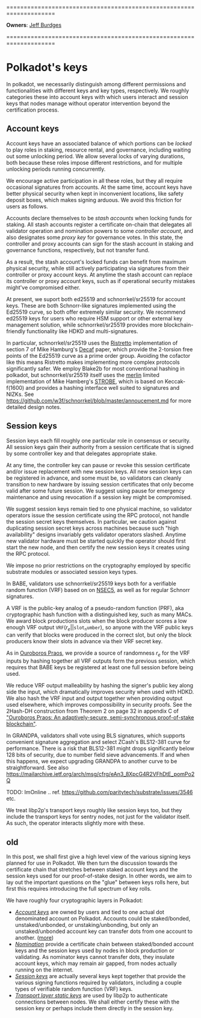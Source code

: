 ====================================================================

**Owners**: [Jeff Burdges](/research_team_members/jeff.html)

====================================================================

# Polkadot's keys

In polkadot, we necessarily distinguish among different permissions and functionalities with different keys and key types, respectively.  We roughly categories these into account keys with which users interact and session keys that nodes manage without operator intervention beyond the certification process.

## Account keys

Account keys have an associated balance of which portions can be _locked_ to play roles in staking, resource rental, and governance, including waiting out some unlocking period.  We allow several locks of varying durations, both because these roles impose different restrictions, and for multiple unlocking periods running concurrently.

We encourage active participation in all these roles, but they all require occasional signatures from accounts.  At the same time, account keys have better physical security when kept in inconvenient locations, like safety deposit boxes, which makes signing arduous.  We avoid this friction for users as follows.

Accounts declare themselves to be _stash accounts_ when locking funds for staking.  All stash accounts register a certificate on-chain that delegates all validator operation and nomination powers to some _controller account_, and also designates some _proxy key_ for governance votes.  In this state, the controller and proxy accounts can sign for the stash account in staking and governance functions, respectively, but not transfer fund.

As a result, the stash account's locked funds can benefit from maximum physical security, while still actively participating via signatures from their controller or proxy account keys.  At anytime the stash account can replace its controller or proxy account keys, such as if operational security mistakes might've compromised either.

At present, we suport both ed25519 and schnorrkel/sr25519 for account keys.  These are both Schnorr-like signatures implemented using the Ed25519 curve, so both offer extremely similar security.  We recommend ed25519 keys for users who require HSM support or other external key management solution, while schnorrkel/sr25519 provides more blockchain-friendly functionality like HDKD and multi-signatures.

In particular, schnorrkel/sr25519 uses the [Ristretto](https://doc.dalek.rs/curve25519_dalek/ristretto/index.html) implementation of section 7 of Mike Hamburg's [Decaf](https://eprint.iacr.org/2015/673.pdf) paper, which provide the 2-torsion free points of the Ed25519 curve as a prime order group.  Avoiding the cofactor like this means Ristretto makes implementing more complex protocols significantly safer.  We employ Blake2b for most conventional hashing in polkadot, but schnorrkel/sr25519 itself uses the [merlin](https://doc.dalek.rs/merlin/index.html) limited implementation of Mike Hamberg's [STROBE](http://strobe.sourceforge.io/), which is based on Keccak-f(1600) and provides a hashing interface well suited to signatures and NIZKs.  See https://github.com/w3f/schnorrkel/blob/master/annoucement.md for more detailed design notes.

## Session keys

Session keys each fill roughly one particular role in consensus or security.  All session keys gain their authority from a session certificate that is signed by some controller key and that delegates appropriate stake.

At any time, the controller key can pause or revoke this session certificate and/or issue replacement with new session keys.  All new session keys can be registered in advance, and some must be, so validators can cleanly transition to new hardware by issuing session certificates that only become valid after some future session.  We suggest using pause for emergency maintenance and using revocation if a session key might be compromised.

We suggest session keys remain tied to one physical machine, so validator operators issue the session certificate using the RPC protocol, not handle the session secret keys themselves.   In particular, we caution against duplicating session secret keys across machines because such "high availability" designs invariably gets validator operators slashed.  Anytime new validator hardware must be started quickly the operator should first start the new node, and then certify the new session keys it creates using the RPC protocol.


We impose no prior restrictions on the cryptography employed by specific substrate modules or associated session keys types.

In BABE, validators use schnorrkel/sr25519 keys both for a verifiable random function (VRF) based on on [NSEC5](https://eprint.iacr.org/2017/099.pdf), as well as for regular Schnorr signatures.

A VRF is the public-key analog of a pseudo-random function (PRF), aka cryptographic hash function with a distinguished key, such as many MACs.  We award block productions slots when the block producer scores a low enough VRF output $\mathtt{VRF}(r_e || \mathtt{slot_number} )$, so anyone with the VRF public keys can verify that blocks were produced in the correct slot, but only the block producers know their slots in advance via their VRF secret key.

As in [Ouroboros Praos](https://eprint.iacr.org/2017/573.pdf), we provide a source of randomness $r_e$ for the VRF inputs by hashing together all VRF outputs form the previous session, which requires that BABE keys be registered at least one full session before being used.

We reduce VRF output malleability by hashing the signer's public key along side the input, which dramatically improves security when used with HDKD.  We also hash the VRF input and output together when providing output used elsewhere, which improves compossibility in security proofs. See the 2Hash-DH construction from Theorem 2 on page 32 in appendix C of ["Ouroboros Praos: An adaptively-secure, semi-synchronous proof-of-stake blockchain"](https://eprint.iacr.org/2017/573.pdf).

In GRANDPA, validators shall vote using BLS signatures, which supports convenient signature aggregation and select ZCash's BLS12-381 curve for performance.  There is a risk that BLS12-381 might drops significantly below 128 bits of security, due to number field sieve advancements.  If and when this happens, we expect upgrading GRANDPA to another curve to be straightforward.  See also https://mailarchive.ietf.org/arch/msg/cfrg/eAn3_8XpcG4R2VFhDtE_pomPo2Q

TODO: ImOnline ..  ref. https://github.com/paritytech/substrate/issues/3546 etc.

We treat libp2p's transport keys roughly like session keys too, but they include the transport keys for sentry nodes, not just for the validator itself.  As such, the operator interacts slightly more with these.




## old

In this post, we shall first give a high level view of the various signing keys planned for use in Polkadot.  We then turn the discussion towards the certificate chain that stretches between staked account keys and the session keys used for our proof-of-stake design.  In other words, we aim to lay out the important questions on the "glue" between keys rolls here, but first this requires introducing the full spectrum of key rolls.

We have roughly four cryptographic layers in Polkadot:

 - [*Account keys*](1-accounts.md) are owned by users and tied to one actual dot denominated account on Polkadot.  Accounts could be staked/bonded, unstaked/unbonded, or unstaking/unbonding, but only an unstaked/unbonded account key can transfer dots from one account to another.  ([more](1-accounts-more.md))
 - [*Nomination*](2-staking.md) provide a certificate chain between staked/bonded account keys and the session keys used by nodes in block production or validating.  As nominator keys cannot transfer dots, they insulate account keys, which may remain air gapped, from nodes actually running on the internet.
 - [*Session keys*](3-session.md) are actually several keys kept together that provide the various signing functions required by validators, including a couple types of verifiable random function (VRF) keys.
 - [*Transport layer static keys*](https://forum.web3.foundation/t/transport-layer-authentication-libp2ps-secio/69) are used by libp2p to authenticate connections between nodes.  We shall either certify these with the session key or perhaps include them directly in the session key.


